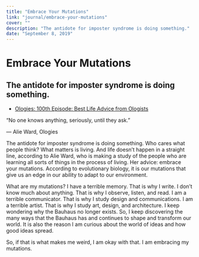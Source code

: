 ```yaml
---
title: "Embrace Your Mutations"
link: "journal/embrace-your-mutations"
cover: ""
description: "The antidote for imposter syndrome is doing something."
date: "September 8, 2019"
---
```

# Embrace Your Mutations

## The antidote for imposter syndrome is doing something.

- [Ologies: 100th Episode: Best Life Advice from Ologists](https://www.alieward.com/ologies/keepit100)

“No one knows anything, seriously, until they ask.”

— Alie Ward, Ologies

The antidote for imposter syndrome is doing something. Who cares what people
think? What matters is living. And life doesn’t happen in a straight line,
according to Alie Ward, who is making a study of the people who are learning all
sorts of things in the process of living. Her advice: embrace your mutations.
According to evolutionary biology, it is our mutations that give us an edge in
our ability to adapt to our environment.

What are my mutations? I have a terrible memory. That is why I write. I don’t
know much about anything. That is why I observe, listen, and read. I am a
terrible communicator. That is why I study design and communications. I am a
terrible artist. That is why I study art, design, and architecture. I keep
wondering why the Bauhaus no longer exists. So, I keep discovering the many ways
that the Bauhaus has and continues to shape and transform our world. It is also
the reason I am curious about the world of ideas and how good ideas spread.

So, if that is what makes me weird, I am okay with that. I am embracing my
mutations.
